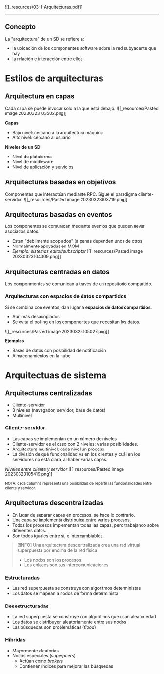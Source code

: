 ![[_resources/03-1-Arquitecturas.pdf]]

---

## Concepto
La "arquitectura" de un SD se refiere a:
- la ubicación de los componentes software sobre la red subyacente que hay
- la relación e interacción entre ellos

# Estilos de arquitecturas
## Arquitectura en capas
Cada capa se puede invocar solo a la que está debajo.
![[_resources/Pasted image 20230323103502.png]]

**Capas**
- Bajo nivel: cercano a la arquitectura máquina
- Alto nivel: cercano al usuario

**Niveles de un SD**
- Nivel de plataforma
- Nivel de middleware
- Nivel de aplicación y servicios

## Arquitecturas basadas en objetivos
Componentes que interactúan mediante RPC. Sigue el paradigma cliente-servidor.
![[_resources/Pasted image 20230323103719.png]]

## Arquitecturas basadas en eventos
Los componentes se comunican mediante eventos que pueden llevar asociados datos.
- Están "debilmente acoplados" (a penas dependen unos de otros)
- Normalmente apoyadas en MOM
- *Ejemplo: sistemas editor/subscriptor*
![[_resources/Pasted image 20230323104009.png]]

## Arquitecturas centradas en datos
Los componmentes se comunican a través de un repositorio compartido.

### Arquitecturas con espacios de datos compartidos
Si se combina con eventos, dan lugar a **espacios de datos compartidos**.
- Aún más desacoplados
- Se evita el polling en los componentes que necesitan los datos.

![[_resources/Pasted image 20230323105027.png]]

**Ejemplos**
- Bases de datos con posibilidad de notificación
- Almacenamientos en la nube


# Arquitectuas de sistema
## Arquitecturas centralizadas
- Cliente-servidor
- 3 niveles (navegador, servidor, base de datos)
- Multinivel

### Cliente-servidor
- Las capas se implementan en un número de niveles
- Cliente-servidor es el caso con 2 niveles: varias posibilidades.
- Arquitectura multinivel: cada nivel un proceso
- La división de qué funcionalidad va en los clientes y cuál en los servidores no está clara, al haber varias capas.

*Niveles entre cliente y servidor*
![[_resources/Pasted image 20230323105419.png]]
<p style="font-size: 12px">NOTA: cada columna representa una posibilidad de repartir las funcionalidades entre cliente y servidor.</p>

## Arquitecturas descentralizadas
- En lugar de separar capas en procesos, se hace lo contrario.
- Una capa se implementa distribuida entre varios procesos.
- Todos los procesos implementan todas las capas, pero trabajando sobre diferentes datos.
- Son todos iguales entre sí, e intercambiables.

>[!INFO]
>Una arquitectura descentralizada crea una red virtual superpuesta por encima de la red física
> - Los nodos son los procesos
> - Los enlaces son sus intercomunicaciones

### Estructuradas
- Las red superpuesta se construye con algoritmos deterministas
- Los datos se mapean a nodos de forma determinista

### Desestructuradas
- La red superpuesta se construye con algoritmos que usan aleatoriedad
- Los datos se distribuyen aleatoriamente entre sus nodos
- Las búsquedas son problemáticas (*flood*)

### Híbridas
- Mayormente aleatorias
- Nodos especiales (*superpeers*)
	- Actúan como *brokers*
	- Contienen índices para mejorar las búsquedas


